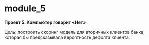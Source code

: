 # module_5

**Проект 5. Компьютер говорит «Нет»**

Цель: построить скоринг модель для вторичных клиентов банка, которая бы предсказывала вероятность дефолта клиента.
